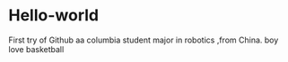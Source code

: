 # Hello-world
First try of Github
aa columbia student major in robotics ,from China.
boy love basketball
